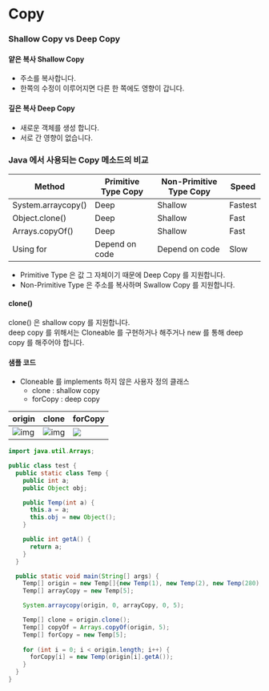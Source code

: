 # Copy

### Shallow Copy vs Deep Copy

#### 얕은 복사 Shallow Copy

* 주소를 복사합니다.
* 한쪽의 수정이 이루어지면 다른 한 쪽에도 영향이 갑니다.

#### 깊은 복사 Deep Copy

* 새로운 객체를 생성 합니다.
* 서로 간 영향이 없습니다.

### Java 에서 사용되는 Copy 메소드의 비교

| Method             | Primitive Type Copy | Non-Primitive Type Copy | Speed   |
| ------------------ | ------------------- | ----------------------- | ------- |
| System.arraycopy() | Deep                | Shallow                 | Fastest |
| Object.clone()     | Deep                | Shallow                 | Fast    |
| Arrays.copyOf()    | Deep                | Shallow                 | Fast    |
| Using for          | Depend on code      | Depend on code          | Slow    |

* Primitive Type 은 값 그 자체이기 때문에 Deep Copy 를 지원합니다.
* Non-Primitive Type 은 주소를 복사하며 Swallow Copy 를 지원합니다.

#### clone()

clone() 은 shallow copy 를 지원합니다.\
deep copy 를 위해서는 Cloneable 를 구현하거나 해주거나 new 를 통해 deep copy 를 해주어야 합니다.

#### 샘플 코드

* Cloneable 를 implements 하지 않은 사용자 정의 클래스
  * clone : shallow copy
  * forCopy : deep copy

| origin                                                                                                       | clone                                                                                                        | forCopy                                                                                                   |
| ------------------------------------------------------------------------------------------------------------ | ------------------------------------------------------------------------------------------------------------ | --------------------------------------------------------------------------------------------------------- |
| ![img](https://user-images.githubusercontent.com/55722186/74404681-869c9800-4e6e-11ea-95a9-004f243aae3b.png) | ![img](https://user-images.githubusercontent.com/55722186/74404745-b2b81900-4e6e-11ea-87c4-4e19f3f003f1.png) | ![](https://user-images.githubusercontent.com/55722186/74404762-bf3c7180-4e6e-11ea-853e-76dfe18a3724.png) |

```java
import java.util.Arrays;

public class test {
  public static class Temp {
    public int a;
    public Object obj;

    public Temp(int a) {
      this.a = a;
      this.obj = new Object();
    }

    public int getA() {
      return a;
    }
  }

  public static void main(String[] args) {
    Temp[] origin = new Temp[]{new Temp(1), new Temp(2), new Temp(280), new Temp(1500), new Temp(40000)};
    Temp[] arrayCopy = new Temp[5];

    System.arraycopy(origin, 0, arrayCopy, 0, 5);

    Temp[] clone = origin.clone();
    Temp[] copyOf = Arrays.copyOf(origin, 5);
    Temp[] forCopy = new Temp[5];
    
    for (int i = 0; i < origin.length; i++) {
      forCopy[i] = new Temp(origin[i].getA());
    }
  }
}
```

